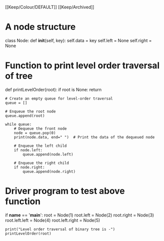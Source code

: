 [[Keep/Colour/DEFAULT]] [[Keep/Archived]] 

# A node structure
class Node:
    def __init__(self, key):
        self.data = key
        self.left = None
        self.right = None

# Function to print level order traversal of tree
def printLevelOrder(root):
    if root is None:
        return
    
    # Create an empty queue for level-order traversal
    queue = []
    
    # Enqueue the root node
    queue.append(root)

    while queue:
        # Dequeue the front node
        node = queue.pop(0)
        print(node.data, end=" ")  # Print the data of the dequeued node

        # Enqueue the left child
        if node.left:
            queue.append(node.left)

        # Enqueue the right child
        if node.right:
            queue.append(node.right)

# Driver program to test above function
if __name__ == '__main__':
    root = Node(1)
    root.left = Node(2)
    root.right = Node(3)
    root.left.left = Node(4)
    root.left.right = Node(5)

    print("Level order traversal of binary tree is -")
    printLevelOrder(root)

